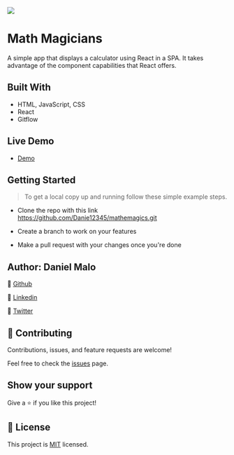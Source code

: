 ![](https://img.shields.io/badge/Microverse-blueviolet)

# Math Magicians
A simple app that displays a calculator using React in a SPA. It takes advantage of the component capabilities that React offers.


## Built With
- HTML, JavaScript, CSS
- React
- Gitflow

## Live Demo
- [Demo](https://anagudelogu.github.io/mathemagics/)


## Getting Started
> To get a local copy up and running follow these simple example steps.

- Clone the repo with this link https://github.com/Danie12345/mathemagics.git

- Create a branch to work on your features

- Make a pull request with your changes once you're done


## Author: Daniel Malo
👤 [Github](https://github.com/Danie12345)

👤 [Linkedin](https://www.linkedin.com/in/daniel-malo-75218a192/)

👤 [Twitter](https://twitter.com/DanielMalo_v4)


## 🤝 Contributing
Contributions, issues, and feature requests are welcome!

Feel free to check the [issues](https://github.com/Danie12345/mathemagics/issues) page.


## Show your support
Give a ⭐️ if you like this project!


## 📝 License
This project is [MIT](LICENSE) licensed.
